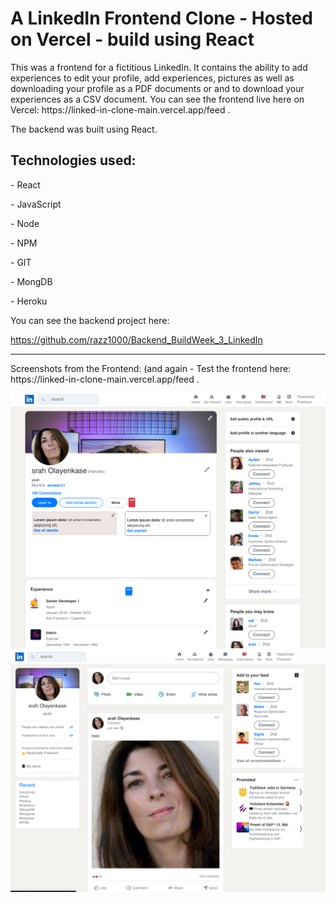 <h1>A LinkedIn Frontend Clone - Hosted on Vercel - build using React</h1>
<p>This was a frontend for a fictitious LinkedIn. It contains the ability to add experiences to edit your profile, add experiences, pictures as well as downloading your profile as a PDF documents or and to download your experiences as a CSV document.  You can see the frontend live here on Vercel: https://linked-in-clone-main.vercel.app/feed .</p>
<p>The backend was built using React. </p>
<h2>Technologies used:</h2>
<p>- React</p>
<p>- JavaScript</p>
<p>- Node</p>
<p>- NPM</p>
<p>- GIT</p>
<p>- MongDB</p>
<p>- Heroku</p>
<p>You can see the backend project here:</p>
<a href="https://github.com/razz1000/Backend_BuildWeek_3_LinkedIn">https://github.com/razz1000/Backend_BuildWeek_3_LinkedIn</a>
<hr>
<p>Screenshots from the Frontend: (and again - Test the frontend here: https://linked-in-clone-main.vercel.app/feed .</p>
<img src="./Screenshot1.png">
<img src="./Screenshot2.png">
